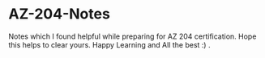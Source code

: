 # AZ-204-Notes
Notes which I found helpful while preparing for AZ 204 certification. Hope this helps to clear yours. Happy Learning and All the best :) . 
